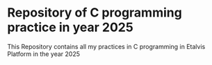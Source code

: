 # Repository of C programming practice in year 2025

This Repository contains all my practices in C programming in Etalvis Platform in the year 2025
